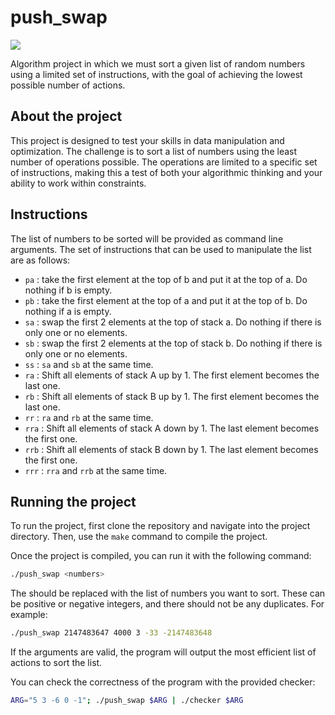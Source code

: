 # push_swap

![](push_swap.gif)

Algorithm project in which we must sort a given list of random numbers using a limited set of instructions, with the goal of achieving the lowest possible number of actions.

## About the project

This project is designed to test your skills in data manipulation and optimization. The challenge is to sort a list of numbers using the least number of operations possible. The operations are limited to a specific set of instructions, making this a test of both your algorithmic thinking and your ability to work within constraints.

## Instructions

The list of numbers to be sorted will be provided as command line arguments. The set of instructions that can be used to manipulate the list are as follows:

- `pa` : take the first element at the top of b and put it at the top of a. Do nothing if b is empty.
- `pb` : take the first element at the top of a and put it at the top of b. Do nothing if a is empty.
- `sa` : swap the first 2 elements at the top of stack a. Do nothing if there is only one or no elements.
- `sb` : swap the first 2 elements at the top of stack b. Do nothing if there is only one or no elements.
- `ss` : `sa` and `sb` at the same time.
- `ra` : Shift all elements of stack A up by 1. The first element becomes the last one.
- `rb` : Shift all elements of stack B up by 1. The first element becomes the last one.
- `rr` : `ra` and `rb` at the same time.
- `rra` : Shift all elements of stack A down by 1. The last element becomes the first one.
- `rrb` : Shift all elements of stack B down by 1. The last element becomes the first one.
- `rrr` : `rra` and `rrb` at the same time.

## Running the project

To run the project, first clone the repository and navigate into the project directory. Then, use the `make` command to compile the project.

Once the project is compiled, you can run it with the following command:

``` bash
./push_swap <numbers>
```
The <numbers> should be replaced with the list of numbers you want to sort. These can be positive or negative integers, and there should not be any duplicates. For example:

``` bash
./push_swap 2147483647 4000 3 -33 -2147483648
```

If the arguments are valid, the program will output the most efficient list of actions to sort the list.

You can check the correctness of the program with the provided checker:
``` bash
ARG="5 3 -6 0 -1"; ./push_swap $ARG | ./checker $ARG
```

